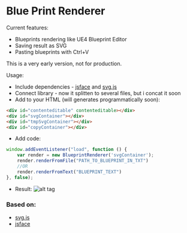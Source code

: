 # Blue Print Renderer

Current features:

 * Blueprints rendering like UE4 Blueprint Editor
 * Saving result as SVG
 * Pasting blueprints with Ctrl+V

This is a very early version, not for production.

Usage:
* Include dependencies - [jsface](https://github.com/tnhu/jsface) and [svg.js](https://github.com/wout/svg.js)
* Connect library - now it splitten to several files, but i concat it soon
* Add to your HTML (will generates programmatically soon):
```html
<div id="contenteditable" contenteditable></div>
<div id="svgContainer"></div>
<div id="tmpSvgContainer"></div>
<div id="copyContainer"></div>
```
* Add code:

```javascript
window.addEventListener("load", function () {
	var render = new BlueprintRenderer('svgContainer');
	render.renderFromFile("PATH_TO_BLUEPRINT_IN_TXT")
    //OR
    render.renderFromText("BLUEPRINT_TEXT")
}, false);
```
* Result:
![alt tag](https://raw.githubusercontent.com/strelok2012/BluePrintRenderer/master/demo/screen.png)


### Based on:

 * [svg.js](https://github.com/wout/svg.js)
 * [jsface](https://github.com/tnhu/jsface)
